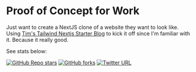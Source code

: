 # Proof of Concept for Work

Just want to create a NextJS clone of a website they want to look like. Using [Tim's Tailwind Nextjs Starter Blog](https://github.com/timlrx/tailwind-nextjs-starter-blog) to kick it off since I'm familiar with it. Because it really good.

See stats below:

[![GitHub Repo stars](https://img.shields.io/github/stars/timlrx/tailwind-nextjs-starter-blog?style=social)](https://GitHub.com/timlrx/tailwind-nextjs-starter-blog/stargazers/)
[![GitHub forks](https://img.shields.io/github/forks/timlrx/tailwind-nextjs-starter-blog?style=social)](https://GitHub.com/timlrx/tailwind-nextjs-starter-blog/network/)
[![Twitter URL](https://img.shields.io/twitter/url?style=social&url=https%3A%2F%2Ftwitter.com%2Ftimlrxx)](https://twitter.com/timlrxx)
